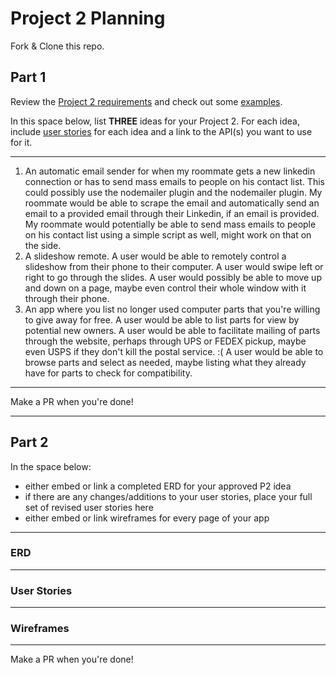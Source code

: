 # Project 2 Planning

Fork & Clone this repo.

## Part 1

Review the [Project 2 requirements](https://tmdarneille.gitbook.io/sei-ga-sea/11-projects/project-2#project-feedback-evaluation) and check out some [examples](https://www.google.com/url?q=https://tmdarneille.gitbook.io/sei-ga-sea/11-projects/past-projects/project2&sa=D&source=calendar&ust=1597596784944000&usg=AOvVaw1ihTzKFunxKsL2f6sIYdlC).

In this space below, list **THREE** ideas for your Project 2. For each idea, include [user stories](https://revelry.co/user-stories-that-dont-suck/) for each idea and a link to the API(s) you want to use for it.

--------------------------------------------------------
1. An automatic email sender for when my roommate gets a new linkedin connection or has to send mass emails to people on his contact list.
This could possibly use the nodemailer plugin and the nodemailer plugin.
My roommate would be able to scrape the email and automatically send an email to a provided email through their Linkedin, if an email is provided.
My roommate would potentially be able to send mass emails to people on his contact list using a simple script as well, might work on that on the side.
2. A slideshow remote.
A user would be able to remotely control a slideshow from their phone to their computer.
A user would swipe left or right to go through the slides.
A user would possibly be able to move up and down on a page, maybe even control their whole window with it through their phone.
3. An app where you list no longer used computer parts that you're willing to give away for free.
A user would be able to list parts for view by potential new owners.
A user would be able to facilitate mailing of parts through the website, perhaps through UPS or FEDEX pickup, maybe even USPS if they don't kill the postal service. :(
A user would be able to browse parts and select as needed, maybe listing what they already have for parts to check for compatibility.
---------------------------------------------------------

Make a PR when you're done!

---

## Part 2

In the space below:
* either embed or link a completed ERD for your approved P2 idea
* if there are any changes/additions to your user stories, place your full set of revised user stories here
* either embed or link wireframes for every page of your app

----------------------------------------------------------
### ERD

----------------------------------------------------------
### User Stories

----------------------------------------------------------
### Wireframes

----------------------------------------------------------

Make a PR when you're done!
